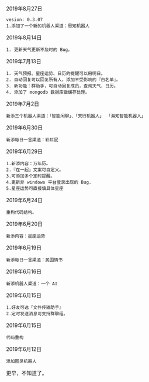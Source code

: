 2019年8月27日

    vesion: 0.3.07
    1.添加了一个新的机器人渠道：思知机器人

2019年8月14日 

    1. 更新天气更新不及时的 Bug。

2019年7月13日 

    1. 天气预报、星座运势、日历的提醒可以用明日。
    2. 自动回复可以回复所有人，添加不受影响的『白名单』。
    3. 新功能：群助手，可自动回复成员，查询天气，日历。
    4. 添加了 mongodb 数据库做缓存处理。

2019年7月2日 

    新添三个机器人渠道：「智能闲聊」、「天行机器人」 「海知智能机器人」

2019年6月30日  

    新添每日一言渠道：彩虹屁

2019年6月29日  

    1.新添内容：万年历。
    2.『在一起』文案可自定义。
    3.可添加多个定时提醒。
    4.更新非 windows 平台登录出现的 Bug.
    5.星座运势可直接填具体星座
    
2019年6月24日  

    重构代码结构。

2019年6月20日 

    新添内容：星座运势

2019年6月19日 

    新添每日一言渠道：民国情书

2019年6月16日 

    新添机器人渠道：一个 AI

2019年6月15日 

    1.好友可选『文件传输助手』
    2.定时发送消息可支持群聊组。
    
2019年6月15日 

    代码重构    

2019年6月12日 

    添加图灵机器人

更早，不知道了。